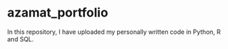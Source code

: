 # azamat_portfolio
In this repository, I have uploaded my personally written code in Python, R and SQL. 

